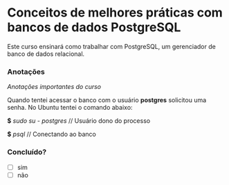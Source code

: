 # Conceitos de  melhores práticas  com  bancos de dados PostgreSQL



Este curso ensinará como trabalhar com PostgreSQL, um  gerenciador de banco de dados relacional.



###  Anotações

_Anotações importantes do  curso_

Quando tentei acessar o banco com o usuário **postgres**  solicitou uma senha.  No Ubuntu  tentei  o comando  abaixo:

**$**  _sudo su  - postgres_ 		// Usuário dono do processo



**$** _psql_									// Conectando ao banco

###  Concluído?

- [ ] sim
- [ ] não